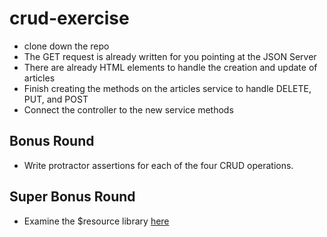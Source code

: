 # crud-exercise

- clone down the repo
- The GET request is already written for you pointing at the JSON Server
- There are already HTML elements to handle the creation and update of articles
- Finish creating the methods on the articles service to handle DELETE, PUT, and POST
- Connect the controller to the new service methods 

## Bonus Round
- Write protractor assertions for each of the four CRUD operations.

## Super Bonus Round
- Examine the $resource library [here](http://www.sitepoint.com/creating-crud-app-minutes-angulars-resource/)
